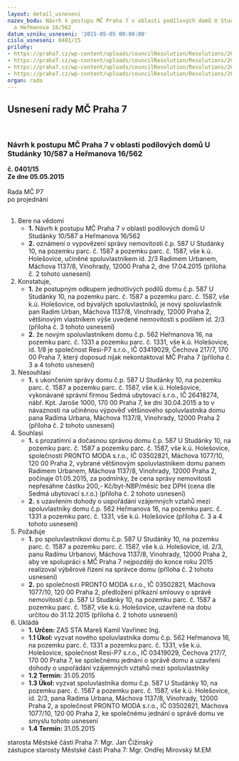 ```yaml
---
layout: detail_usneseni
nazev_bodu: Návrh k postupu MČ Praha 7 v oblasti podílových domů U Studánky 10/587
  a Heřmanova 16/562
datum_vzniku_usneseni: '2015-05-05 00:00:00'
cislo_usneseni: 0401/15
prilohy:
- https://praha7.cz/wp-content/uploads/councilResolution/Resolutions/26448/26-15-priloha_01_urbanresi.doc
- https://praha7.cz/wp-content/uploads/councilResolution/Resolutions/26448/26-15-priloha_02_urbanresi.pdf
- https://praha7.cz/wp-content/uploads/councilResolution/Resolutions/26448/26-15-priloha_03_urbanresi.pdf
- https://praha7.cz/wp-content/uploads/councilResolution/Resolutions/26448/26-15-priloha_04_urbanresi.pdf
organ: rada
---
```

<div id="ucUsn_pList" class="usn">
	<span><h2>Usnesení rady MČ Praha 7 </h2>
<br></span><div class="standBody">
<span><h3>Návrh k postupu MČ Praha 7 v oblasti podílových domů U Studánky 10/587 a Heřmanova 16/562</h3></span><div class="center">
		<strong>č. 0401/15</strong><br>
	</div>
<div class="center">
		<strong>Ze dne 05.05.2015</strong><br><br>
	</div>Rada MČ P7<br> po projednání<br><br><ol>
<li>Bere na vědomí<ul>
<li>
<strong>1.</strong> Návrh k postupu MČ Praha 7 v oblasti podílových domů U Studánky 10/587 a Heřmanova 16/562</li>
<li>
<strong>2.</strong> oznámení o vypovězení správy nemovitosti č.p. 587 U Studánky 10, na pozemku parc. č. 1587 a pozemku parc. č. 1587, vše k.ú. Holešovice, učiněné spoluvlastníkem id. 2/3 Radimem Urbanem, Máchova 1137/8, Vinohrady, 12000 Praha 2, dne 17.04.2015 (příloha č. 2 tohoto usnesení)</li>
</ul>
</li>
<li>Konstatuje,<ul>
<li>
<strong>1.</strong> že postupným odkupem jednotlivých podílů domu č.p. 587 U Studánky 10,  na pozemku parc. č. 1587 a pozemku parc. č. 1587, vše k.ú. Holešovice, od bývalých spoluvlastníků, je nový spoluvlastník pan Radim Urban, Máchova 1137/8, Vinohrady, 12000 Praha 2, většinovým vlastníkem výše uvedené nemovitosti s podílem id. 2/3 (příloha č. 3 tohoto usnesení)</li>
<li>
<strong>2.</strong> že novým spoluvlastníkem domu č.p. 562 Heřmanova 16, na pozemku parc.  č. 1331 a pozemku parc. č. 1331, vše k.ú. Holešovice, id. 1/8 je společnost Resi-P7 s.r.o., IČ 03419029, Čechova 217/7, 170 00 Praha 7, který doposud nijak nekontaktoval MČ Praha 7 (příloha č. 3 a 4 tohoto usnesení)</li>
</ul>
</li>
<li>Nesouhlasí<ul><li>
<strong>1.</strong> s ukončením správy domu č.p. 587 U Studánky 10, na pozemku parc. č. 1587  a pozemku parc. č. 1587, vše k.ú. Holešovice, vykonávané správní firmou Sedmá ubytovací s.r.o., IČ 26418274, nábř. Kpt. Jaroše 1000, 170 00 Praha 7, ke dni 30.04.2015 a to v návaznosti na učiněnou výpověď většinového spoluvlastníka domu pana Radima Urbana, Máchova 1137/8, Vinohrady, 12000 Praha 2 (příloha č. 2 tohoto usnesení)  </li></ul>
</li>
<li>Souhlasí<ul>
<li>
<strong>1.</strong> s prozatímní a dočasnou správou domu č.p. 587 U Studánky 10, na pozemku  parc. č. 1587 a pozemku parc. č. 1587, vše k.ú. Holešovice, společností PRONTO MODA s.r.o., IČ 03502821, Máchova 1077/10, 120 00 Praha 2, vybrané většinovým spoluvlastníkem domu panem Radimem Urbanem, Máchova 1137/8, Vinohrady, 12000 Praha 2, počínaje 01.05.2015, za podmínky, že cena správy nemovitosti nepřesáhne částku 200,- Kč/byt-NBP/měsíc bez DPH (cena dle Sedmá ubytovací s.r.o.) (příloha č. 2 tohoto usnesení)</li>
<li>
<strong>2.</strong> s uzavřením dohody o uspořádání vzájemných vztahů mezi spoluvlastníky domu č.p. 562 Heřmanova 16, na pozemku parc. č. 1331 a pozemku parc. č. 1331, vše k.ú. Holešovice (příloha č. 3 a 4 tohoto usnesení)</li>
</ul>
</li>
<li>Požaduje<ul>
<li>
<strong>1.</strong> po spoluvlastníkovi domu č.p. 587 U Studánky 10, na pozemku parc. č. 1587  a pozemku parc. č. 1587, vše k.ú. Holešovice, id. 2/3, panu Radimu Urbanovi, Máchova 1137/8, Vinohrady, 12000 Praha 2, aby ve spolupráci s MČ Praha 7 nejpozději do konce roku 2015 realizoval výběrové řízení na správce domu (příloha č. 2 tohoto usnesení)</li>
<li>
<strong>2.</strong> po společnosti PRONTO MODA s.r.o., IČ 03502821, Máchova 1077/10, 120 00 Praha 2, předložení příkazní smlouvy o správě nemovitostí č.p. 587 U Studánky 10, na pozemku parc. č. 1587 a pozemku parc. č. 1587, vše k.ú. Holešovice, uzavřené na dobu určitou do 31.12.2015 (příloha č. 2 tohoto usnesení)</li>
</ul>
</li>
<li>Ukládá<ul>
<li>
<strong>1. Určen: </strong>ZAS STA Mareš Kamil Vavřinec Ing.</li>
<li>
<strong>1.1 Úkol: </strong>vyzvat nového spoluvlastníka domu č.p. 562 Heřmanova 16, na pozemku parc. č. 1331 a pozemku parc. č. 1331, vše k.ú. Holešovice, společnost Resi-P7 s.r.o., IČ 03419029, Čechova 217/7, 170 00 Praha 7, ke společnému jednání o správě domu a uzavření dohody o uspořádání vzájemných vztahů mezi spoluvlastníky</li>
<li>
<strong>1.2 Termín: </strong>31.05.2015</li>
<li>
<strong>1.3 Úkol: </strong>vyzvat spoluvlastníka domu č.p. 587 U Studánky 10, na pozemku parc.  č. 1587 a pozemku parc. č. 1587, vše k.ú. Holešovice, id. 2/3, pana Radima Urbana, Máchova 1137/8, Vinohrady, 12000 Praha 2, a společnost PRONTO MODA s.r.o., IČ 03502821, Máchova 1077/10, 120 00 Praha 2, ke společnému jednání o správě domu ve smyslu tohoto usnesení</li>
<li>
<strong>1.4 Termín: </strong>31.05.2015</li>
</ul>
</li>
</ol>starosta Městské části Praha 7: Mgr. Jan Čižinský<br>zástupce starosty Městské části Praha 7: Mgr. Ondřej Mirovský M.EM 
</div>
</div>
